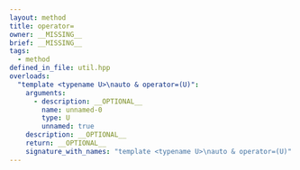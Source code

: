 ```yaml
---
layout: method
title: operator=
owner: __MISSING__
brief: __MISSING__
tags:
  - method
defined_in_file: util.hpp
overloads:
  "template <typename U>\nauto & operator=(U)":
    arguments:
      - description: __OPTIONAL__
        name: unnamed-0
        type: U
        unnamed: true
    description: __OPTIONAL__
    return: __OPTIONAL__
    signature_with_names: "template <typename U>\nauto & operator=(U)"
---
```

